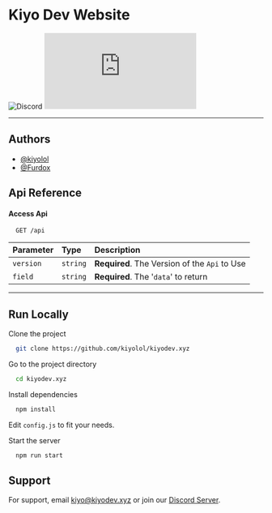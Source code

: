 
# Kiyo Dev Website

![Discord](https://img.shields.io/discord/1062574590406172692?style=plastic)
[![MIT License](https://img.shields.io/github/license/akenolol/akenodev.xyz?color=blue)](https://choosealicense.com/licenses/gpl-3.0/)

____

## Authors

- [@kiyolol](https://www.github.com/kiyolol)
- [@Furdox](https://github.com/Furdox)


## Api Reference


#### Access Api

```http
  GET /api
```

| Parameter | Type     | Description                |
| :-------- | :------- | :------------------------- |
| `version` | `string` | **Required**. The Version of the `Api` to Use |
| `field` | `string` | **Required**. The '`data`' to return |

___

## Run Locally

Clone the project

```bash
  git clone https://github.com/kiyolol/kiyodev.xyz
```

Go to the project directory

```bash
  cd kiyodev.xyz
```

Install dependencies

```bash
  npm install
```

Edit `config.js` to fit your needs.


Start the server

```bash
  npm run start
```


## Support

For support, email [kiyo@kiyodev.xyz](mailto:kiyo@kiyodev.xyz) or join our [Discord Server](https://kiyodev.xyz/invite).

